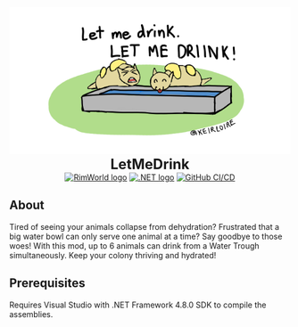 <p align="center">
    <img src="https://github.com/KeirLoire/LetMeDrink/blob/master/About/Preview.png?raw=true" alt="LetMeDrink Preview"/><br>
    <b style="font-size:25px">LetMeDrink</b><br>
    <a href="https://store.steampowered.com/app/294100/RimWorld/"><img src="https://img.shields.io/badge/rimworld-1.5-b5651d?label=RimWorld&style=flat&logo=rimworld" alt="RimWorld logo"/></a>
    <a href="https://dotnet.microsoft.com/en-us/download/dotnet-framework/net48"><img src="https://img.shields.io/badge/dotnet-4.8.0-512bd4?label=.NET%20Framework&style=flat&logo=dotnet" alt=".NET logo"/></a>
    <a href="https://github.com/KeirLoire/LetMeDrink/commits/master"><img src="https://github.com/keirLoire/LetMeDrink/actions/workflows/ci.yml/badge.svg" alt="GitHub CI/CD"/></a>
</p>

## About

Tired of seeing your animals collapse from dehydration? Frustrated that a big water bowl can only serve one animal at a time? Say goodbye to those woes! With this mod, up to 6 animals can drink from a Water Trough simultaneously. Keep your colony thriving and hydrated!

## Prerequisites
Requires Visual Studio with .NET Framework 4.8.0 SDK to compile the assemblies.